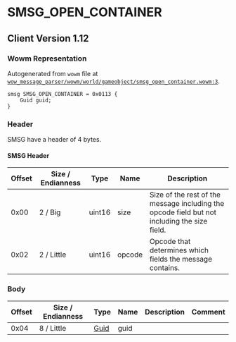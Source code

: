 # SMSG_OPEN_CONTAINER

## Client Version 1.12

### Wowm Representation

Autogenerated from `wowm` file at [`wow_message_parser/wowm/world/gameobject/smsg_open_container.wowm:3`](https://github.com/gtker/wow_messages/tree/main/wow_message_parser/wowm/world/gameobject/smsg_open_container.wowm#L3).
```rust,ignore
smsg SMSG_OPEN_CONTAINER = 0x0113 {
    Guid guid;
}
```
### Header

SMSG have a header of 4 bytes.

#### SMSG Header

| Offset | Size / Endianness | Type   | Name   | Description |
| ------ | ----------------- | ------ | ------ | ----------- |
| 0x00   | 2 / Big           | uint16 | size   | Size of the rest of the message including the opcode field but not including the size field.|
| 0x02   | 2 / Little        | uint16 | opcode | Opcode that determines which fields the message contains.|

### Body

| Offset | Size / Endianness | Type | Name | Description | Comment |
| ------ | ----------------- | ---- | ---- | ----------- | ------- |
| 0x04 | 8 / Little | [Guid](../types/packed-guid.md) | guid |  |  |

